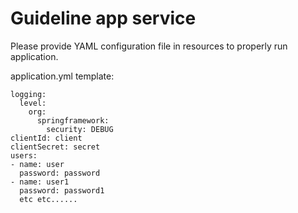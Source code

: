 # Guideline app service

Please provide YAML configuration file in resources to properly run application.

application.yml template:

```
logging:
  level:
    org:
      springframework:
        security: DEBUG
clientId: client
clientSecret: secret
users:
- name: user
  password: password
- name: user1
  password: password1
  etc etc......
```

